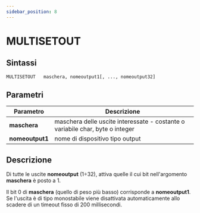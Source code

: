 ```yaml
---
sidebar_position: 8
---
```


# MULTISETOUT 

## Sintassi

  ```
  MULTISETOUT	maschera, nomeoutput1[, ..., nomeoutput32]
  ```

## Parametri
|Parametro                | Descrizione                                                                           |                 
|-------------------------|---------------------------------------------------------------------------------------|     
| **maschera**            | maschera delle uscite interessate - costante o variabile char, byte o integer         |
| **nomeoutput1**            | nome di dispositivo tipo output                                                           |               

## Descrizione
Di tutte le uscite **nomeoutput** (1÷32), attiva quelle il cui bit nell'argomento **maschera** è posto a 1.

Il bit 0 di **maschera** (quello di peso più basso) corrisponde a **nomeoutput1**. Se l'uscita è di tipo monostabile viene disattivata automaticamente allo scadere di un timeout fisso di 200 millisecondi.




